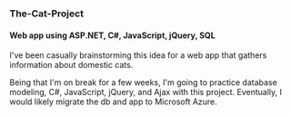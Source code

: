### The-Cat-Project
#### Web app using ASP.NET, C#, JavaScript, jQuery, SQL

I've been casually brainstorming this idea for a web app that gathers information about domestic cats. 

Being that I'm on break for a few weeks, I'm going to practice database modeling, C#, JavaScript, jQuery, and Ajax with this project. Eventually, I would likely migrate the db and app to Microsoft Azure.
